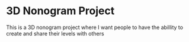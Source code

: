 # 3D Nonogram Project
This is a 3D nonogram project where I want people to have the abillity to create and share their levels with others 
